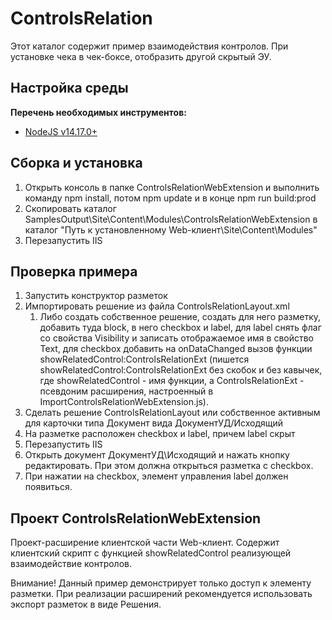 ﻿# ControlsRelation

Этот каталог содержит пример взаимодействия контролов.
При установке чека в чек-боксе, отобразить другой скрытый ЭУ. 

## Настройка среды

**Перечень необходимых инструментов:** 
* [NodeJS v14.17.0+](https://nodejs.org/en/)

## Сборка и установка


1. Открыть консоль в папке ControlsRelationWebExtension и выполнить команду npm install, потом  npm update и в конце npm run build:prod
2. Скопировать каталог SamplesOutput\Site\Content\Modules\ControlsRelationWebExtension в каталог "Путь к установленному Web-клиент\Site\Content\Modules"
3. Перезапустить IIS

## Проверка примера

1. Запустить конструктор разметок
2. Импортировать решение из файла ControlsRelationLayout.xml
    1. Либо создать собственное решение, создать для него разметку, добавить туда block, в него checkbox и label,
для label снять флаг со свойства Visibility и записать отображаемое имя в свойство Text, для checkbox добавить на onDataChanged вызов функции showRelatedControl:ControlsRelationExt
(пишется showRelatedControl:ControlsRelationExt без скобок и без кавычек, где showRelatedControl - имя функции, а ControlsRelationExt - псевдоним расширения, настроенный в ImportControlsRelationWebExtension.js).
3. Сделать решение ControlsRelationLayout или собственное активным для карточки типа Документ вида ДокументУД/Исходящий
4. На разметке расположен checkbox и label, причем label скрыт
5. Перезапустить IIS
6. Открыть документ ДокументУД\Исходящий и нажать кнопку редактировать. При этом должна открыться разметка с checkbox.
7. При нажатии на checkbox, элемент управления label должен появиться.

## Проект ControlsRelationWebExtension

Проект-расширение клиентской части Web-клиент. Содержит клиентский скрипт c функцией showRelatedControl реализующей взаимодействие контролов.

Внимание! Данный пример демонстрирует только доступ к элементу разметки. 
При реализации расширений рекомендуется использовать экспорт разметок в виде Решения.